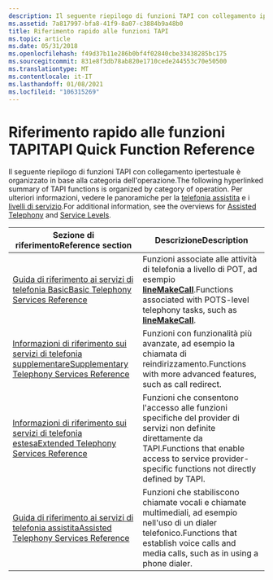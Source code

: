 ```yaml
---
description: Il seguente riepilogo di funzioni TAPI con collegamento ipertestuale è organizzato in base alla categoria dell'operazione. Per ulteriori informazioni, vedere le panoramiche per la telefonia assistita e i livelli di servizio.
ms.assetid: 7a817997-bfa8-41f9-8a07-c3884b9a48b0
title: Riferimento rapido alle funzioni TAPI
ms.topic: article
ms.date: 05/31/2018
ms.openlocfilehash: f49d37b11e286b0bf4f02840cbe33438285bc175
ms.sourcegitcommit: 831e8f3db78ab820e1710cede244553c70e50500
ms.translationtype: MT
ms.contentlocale: it-IT
ms.lasthandoff: 01/08/2021
ms.locfileid: "106315269"
---
```

# <a name="tapi-quick-function-reference"></a><span data-ttu-id="fa370-104">Riferimento rapido alle funzioni TAPI</span><span class="sxs-lookup"><span data-stu-id="fa370-104">TAPI Quick Function Reference</span></span>

<span data-ttu-id="fa370-105">Il seguente riepilogo di funzioni TAPI con collegamento ipertestuale è organizzato in base alla categoria dell'operazione.</span><span class="sxs-lookup"><span data-stu-id="fa370-105">The following hyperlinked summary of TAPI functions is organized by category of operation.</span></span> <span data-ttu-id="fa370-106">Per ulteriori informazioni, vedere le panoramiche per la [telefonia assistita](./assisted-telephony-overview.md) e i [livelli di servizio](./tapi-levels-of-service.md).</span><span class="sxs-lookup"><span data-stu-id="fa370-106">For additional information, see the overviews for [Assisted Telephony](./assisted-telephony-overview.md) and [Service Levels](./tapi-levels-of-service.md).</span></span>



| <span data-ttu-id="fa370-107">Sezione di riferimento</span><span class="sxs-lookup"><span data-stu-id="fa370-107">Reference section</span></span>                                                                            | <span data-ttu-id="fa370-108">Descrizione</span><span class="sxs-lookup"><span data-stu-id="fa370-108">Description</span></span>                                                                                         |
|----------------------------------------------------------------------------------------------|-----------------------------------------------------------------------------------------------------|
| [<span data-ttu-id="fa370-109">Guida di riferimento ai servizi di telefonia Basic</span><span class="sxs-lookup"><span data-stu-id="fa370-109">Basic Telephony Services Reference</span></span>](basic-telephony-services-reference.md)                 | <span data-ttu-id="fa370-110">Funzioni associate alle attività di telefonia a livello di POT, ad esempio [**lineMakeCall**](/windows/desktop/api/Tapi/nf-tapi-linemakecall).</span><span class="sxs-lookup"><span data-stu-id="fa370-110">Functions associated with POTS-level telephony tasks, such as [**lineMakeCall**](/windows/desktop/api/Tapi/nf-tapi-linemakecall).</span></span> |
| [<span data-ttu-id="fa370-111">Informazioni di riferimento sui servizi di telefonia supplementare</span><span class="sxs-lookup"><span data-stu-id="fa370-111">Supplementary Telephony Services Reference</span></span>](supplementary-telephony-services-reference.md) | <span data-ttu-id="fa370-112">Funzioni con funzionalità più avanzate, ad esempio la chiamata di reindirizzamento.</span><span class="sxs-lookup"><span data-stu-id="fa370-112">Functions with more advanced features, such as call redirect.</span></span>                                       |
| [<span data-ttu-id="fa370-113">Informazioni di riferimento sui servizi di telefonia estesa</span><span class="sxs-lookup"><span data-stu-id="fa370-113">Extended Telephony Services Reference</span></span>](extended-telephony-services-reference.md)           | <span data-ttu-id="fa370-114">Funzioni che consentono l'accesso alle funzioni specifiche del provider di servizi non definite direttamente da TAPI.</span><span class="sxs-lookup"><span data-stu-id="fa370-114">Functions that enable access to service provider-specific functions not directly defined by TAPI.</span></span>   |
| [<span data-ttu-id="fa370-115">Guida di riferimento ai servizi di telefonia assistita</span><span class="sxs-lookup"><span data-stu-id="fa370-115">Assisted Telephony Services Reference</span></span>](assisted-telephony-services-reference.md)           | <span data-ttu-id="fa370-116">Funzioni che stabiliscono chiamate vocali e chiamate multimediali, ad esempio nell'uso di un dialer telefonico.</span><span class="sxs-lookup"><span data-stu-id="fa370-116">Functions that establish voice calls and media calls, such as in using a phone dialer.</span></span>              |



 

 

 
